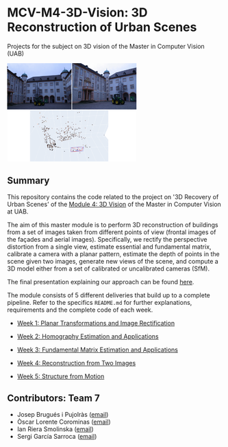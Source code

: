 # MCV-M4-3D-Vision: 3D Reconstruction of Urban Scenes
Projects for the subject on 3D vision of the Master in Computer Vision (UAB)

<img src="3D_reconstruction_urban_scenes.png" width=60%>

## Summary
This repository contains the code related to the project on '3D Recovery of Urban Scenes' of the [Module 4: 3D Vision](https://pagines.uab.cat/mcv/content/m4-3d-vision) of the Master in Computer Vision at UAB. 

The aim of this master module is to perform 3D reconstruction of buildings from a set of images taken from different points of view (frontal images of the façades and aerial images). Specifically, we rectify the perspective distortion from a single view, estimate essential and fundamental matrix, calibrate a camera with a planar pattern, estimate the depth of points in the scene given two images, generate new views of the scene, and compute a 3D model either from a set of calibrated or uncalibrated cameras (SfM).

The final presentation explaining our approach can be found [here](https://github.com/IanRiera/MCV-M4-3D-Vision/blob/master/M4_Final_Presentation_Team7.pdf).

The module consists of 5 different deliveries that build up to a complete pipeline. Refer to the specifics `README.md` for further explanations, requirements and the complete code of each week.
 
* [Week 1: Planar Transformations and Image Rectification](https://github.com/IanRiera/MCV-M4-3D-Vision/tree/master/image_rectification)

* [Week 2: Homography Estimation and Applications](https://github.com/IanRiera/MCV-M4-3D-Vision/tree/master/homography_estimation)

* [Week 3: Fundamental Matrix Estimation and Applications](https://github.com/IanRiera/MCV-M4-3D-Vision/tree/master/fundamental_matrix_applications)

* [Week 4: Reconstruction from Two Images](https://github.com/IanRiera/MCV-M4-3D-Vision/tree/master/reconstruction_from_two_images)

* [Week 5: Structure from Motion](https://github.com/IanRiera/MCV-M4-3D-Vision/tree/master/structure_from_motion)



## Contributors: Team 7
- Josep Brugués i Pujolràs ([email](mailto:josep.brugues@e-campus.uab.cat))
- Òscar Lorente Corominas ([email](mailto:oscar.lorentec@e-campus.uab.cat))
- Ian Riera Smolinska ([email](mailto:ianpau.riera@e-campus.uab.cat))
- Sergi García Sarroca ([email](mailto:sergi.garciasa@e-campus.uab.cat))

